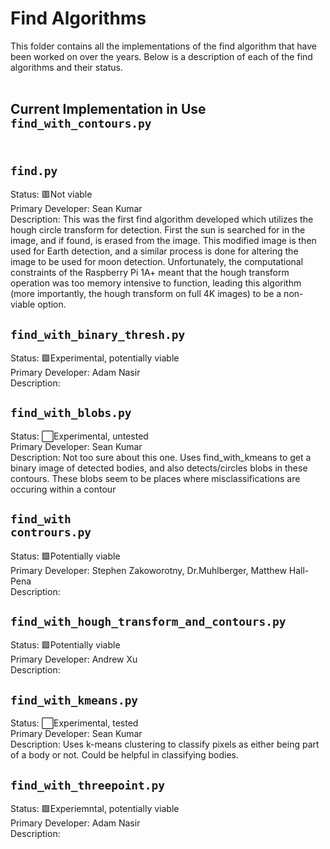 # Find Algorithms
This folder contains all the implementations of the find algorithm that have been worked on over the years. Below is a description of each of the find algorithms and their status.<br><br>

## Current Implementation in Use <code>find_with_contours.py</code><br><br>

## <code>find.py</code><br>
Status: 🟥Not viable<br>
Primary Developer: Sean Kumar<br>
Description: This was the first find algorithm developed which utilizes the hough circle transform for detection. First the sun is searched for in the image, and if found, is erased from the image. This modified image is then used for Earth detection, and a similar process is done for altering the image to be used for moon detection. Unfortunately, the computational constraints of the Raspberry Pi 1A+ meant that the hough transform operation was too memory intensive to function, leading this algorithm (more importantly, the hough transform on full 4K images) to be a non-viable option.

## <code>find_with_binary_thresh.py</code><br>
Status: 🟩Experimental, potentially viable<br>
Primary Developer: Adam Nasir<br>
Description:

## <code>find_with_blobs.py</code><br>
Status: ⬜Experimental, untested<br>
Primary Developer: Sean Kumar<br>
Description: Not too sure about this one. Uses find_with_kmeans to get a binary image of detected bodies, and also detects/circles blobs in these contours. These blobs seem to be places where misclassifications are occuring within a contour

## <code>find_with contrours.py</code><br>
Status: 🟩Potentially viable<br>
Primary Developer: Stephen Zakoworotny, Dr.Muhlberger, Matthew Hall-Pena<br>
Description:

## <code>find_with_hough_transform_and_contours.py</code><br>
Status: 🟩Potentially viable<br>
Primary Developer: Andrew Xu<br>
Description:

## <code>find_with_kmeans.py</code><br>
Status: ⬜Experimental, tested<br>
Primary Developer: Sean Kumar<br>
Description: Uses k-means clustering to classify pixels as either being part of a body or not. Could be helpful in classifying bodies.

## <code>find_with_threepoint.py</code><br>
Status: 🟩Experiemntal, potentially viable<br>
Primary Developer: Adam Nasir<br>
Description:
